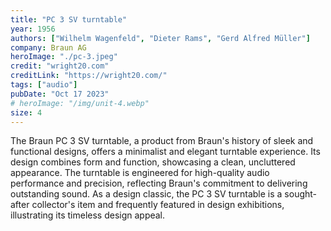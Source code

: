 ```yaml
---
title: "PC 3 SV turntable"
year: 1956
authors: ["Wilhelm Wagenfeld", "Dieter Rams", "Gerd Alfred Müller"]
company: Braun AG
heroImage: "./pc-3.jpeg"
credit: "wright20.com"
creditLink: "https://wright20.com/"
tags: ["audio"]
pubDate: "Oct 17 2023"
# heroImage: "/img/unit-4.webp"
size: 4
---
```


The Braun PC 3 SV turntable, a product from Braun's history of sleek and functional designs, offers a minimalist and elegant turntable experience. Its design combines form and function, showcasing a clean, uncluttered appearance. The turntable is engineered for high-quality audio performance and precision, reflecting Braun's commitment to delivering outstanding sound. As a design classic, the PC 3 SV turntable is a sought-after collector's item and frequently featured in design exhibitions, illustrating its timeless design appeal.
